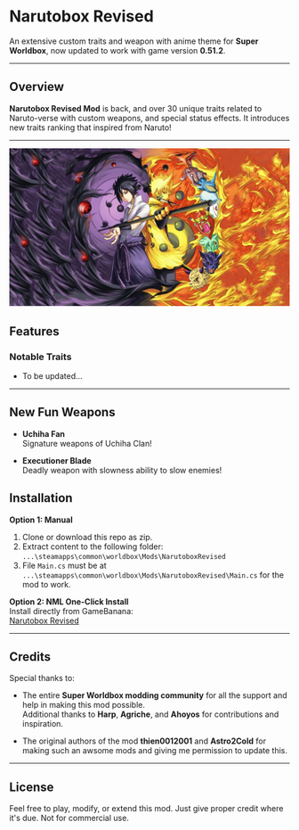 # Narutobox Revised

An extensive custom traits and weapon with anime theme for **Super Worldbox**, now updated to work with game version **0.51.2**.

---

## Overview

**Narutobox Revised Mod** is back, and over 30 unique traits related to Naruto-verse with custom weapons, and special status effects. It introduces new traits ranking that inspired from Naruto!

---

![Narutobox Revised](icon.png)


## Features

### Notable Traits

- To be updated...

---

## New Fun Weapons

- **Uchiha Fan**  
  Signature weapons of Uchiha Clan!

- **Executioner Blade**  
  Deadly weapon with slowness ability to slow enemies!


## Installation

**Option 1: Manual**
1. Clone or download this repo as zip.
2. Extract content to the following folder:  
   `...\steamapps\common\worldbox\Mods\NarutoboxRevised`
3. File `Main.cs` must be at `...\steamapps\common\worldbox\Mods\NarutoboxRevised\Main.cs` for the mod to work.

**Option 2: NML One-Click Install**  
Install directly from GameBanana:  
[Narutobox Revised](https://gamebanana.com/mods/435923)

---

## Credits

Special thanks to: 
- The entire **Super Worldbox modding community** for all the support and help in making this mod possible.  
Additional thanks to **Harp**, **Agriche**, and **Ahoyos** for contributions and inspiration.

- The original authors of the mod **thien0012001** and **Astro2Cold** for making such an awsome mods and giving me permission to update this.

---

## License

Feel free to play, modify, or extend this mod. Just give proper credit where it's due. Not for commercial use.